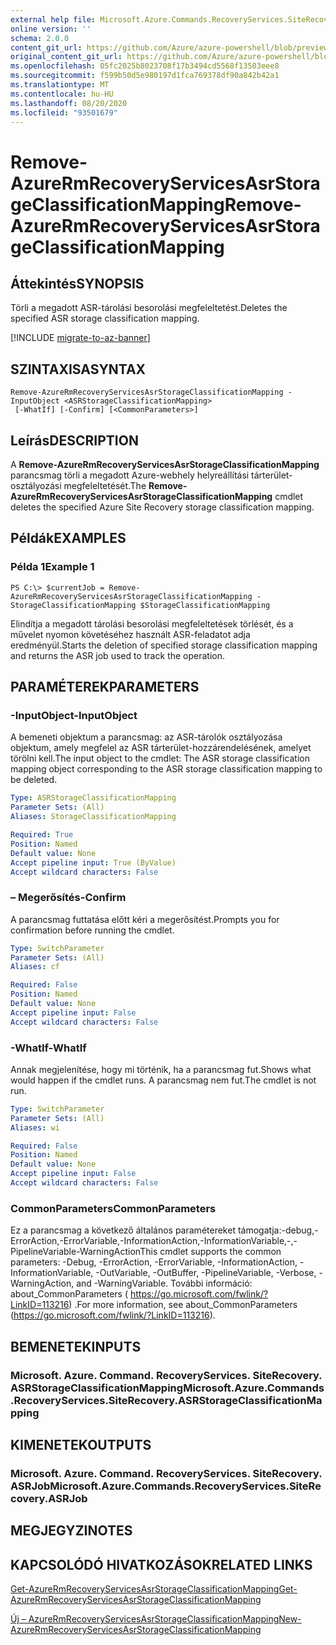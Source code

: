 ```yaml
---
external help file: Microsoft.Azure.Commands.RecoveryServices.SiteRecovery.dll-Help.xml
online version: ''
schema: 2.0.0
content_git_url: https://github.com/Azure/azure-powershell/blob/preview/src/ResourceManager/RecoveryServices.SiteRecovery/Commands.RecoveryServices.SiteRecovery/help/Remove-AzureRmRecoveryServicesAsrStorageClassificationMapping.md
original_content_git_url: https://github.com/Azure/azure-powershell/blob/preview/src/ResourceManager/RecoveryServices.SiteRecovery/Commands.RecoveryServices.SiteRecovery/help/Remove-AzureRmRecoveryServicesAsrStorageClassificationMapping.md
ms.openlocfilehash: 05fc2025b8023708f17b3494cd5568f13503eee8
ms.sourcegitcommit: f599b50d5e980197d1fca769378df90a842b42a1
ms.translationtype: MT
ms.contentlocale: hu-HU
ms.lasthandoff: 08/20/2020
ms.locfileid: "93501679"
---
```

# <span data-ttu-id="3fe0a-101">Remove-AzureRmRecoveryServicesAsrStorageClassificationMapping</span><span class="sxs-lookup"><span data-stu-id="3fe0a-101">Remove-AzureRmRecoveryServicesAsrStorageClassificationMapping</span></span>

## <span data-ttu-id="3fe0a-102">Áttekintés</span><span class="sxs-lookup"><span data-stu-id="3fe0a-102">SYNOPSIS</span></span>
<span data-ttu-id="3fe0a-103">Törli a megadott ASR-tárolási besorolási megfeleltetést.</span><span class="sxs-lookup"><span data-stu-id="3fe0a-103">Deletes the specified ASR storage classification mapping.</span></span>

[!INCLUDE [migrate-to-az-banner](../../includes/migrate-to-az-banner.md)]

## <span data-ttu-id="3fe0a-104">SZINTAXISA</span><span class="sxs-lookup"><span data-stu-id="3fe0a-104">SYNTAX</span></span>

```
Remove-AzureRmRecoveryServicesAsrStorageClassificationMapping -InputObject <ASRStorageClassificationMapping>
 [-WhatIf] [-Confirm] [<CommonParameters>]
```

## <span data-ttu-id="3fe0a-105">Leírás</span><span class="sxs-lookup"><span data-stu-id="3fe0a-105">DESCRIPTION</span></span>
<span data-ttu-id="3fe0a-106">A **Remove-AzureRmRecoveryServicesAsrStorageClassificationMapping** parancsmag törli a megadott Azure-webhely helyreállítási tárterület-osztályozási megfeleltetését.</span><span class="sxs-lookup"><span data-stu-id="3fe0a-106">The **Remove-AzureRmRecoveryServicesAsrStorageClassificationMapping** cmdlet deletes the specified Azure Site Recovery storage classification mapping.</span></span>

## <span data-ttu-id="3fe0a-107">Példák</span><span class="sxs-lookup"><span data-stu-id="3fe0a-107">EXAMPLES</span></span>

### <span data-ttu-id="3fe0a-108">Példa 1</span><span class="sxs-lookup"><span data-stu-id="3fe0a-108">Example 1</span></span>
```
PS C:\> $currentJob = Remove-AzureRmRecoveryServicesAsrStorageClassificationMapping -StorageClassificationMapping $StorageClassificationMapping
```

<span data-ttu-id="3fe0a-109">Elindítja a megadott tárolási besorolási megfeleltetések törlését, és a művelet nyomon követéséhez használt ASR-feladatot adja eredményül.</span><span class="sxs-lookup"><span data-stu-id="3fe0a-109">Starts the deletion of specified storage classification mapping and returns the ASR job used to track the operation.</span></span>

## <span data-ttu-id="3fe0a-110">PARAMÉTEREK</span><span class="sxs-lookup"><span data-stu-id="3fe0a-110">PARAMETERS</span></span>

### <span data-ttu-id="3fe0a-111">-InputObject</span><span class="sxs-lookup"><span data-stu-id="3fe0a-111">-InputObject</span></span>
<span data-ttu-id="3fe0a-112">A bemeneti objektum a parancsmag: az ASR-tárolók osztályozása objektum, amely megfelel az ASR tárterület-hozzárendelésének, amelyet törölni kell.</span><span class="sxs-lookup"><span data-stu-id="3fe0a-112">The input object to the cmdlet: The ASR storage classification mapping object corresponding to the ASR storage classification mapping to be deleted.</span></span>

```yaml
Type: ASRStorageClassificationMapping
Parameter Sets: (All)
Aliases: StorageClassificationMapping

Required: True
Position: Named
Default value: None
Accept pipeline input: True (ByValue)
Accept wildcard characters: False
```

### <span data-ttu-id="3fe0a-113">– Megerősítés</span><span class="sxs-lookup"><span data-stu-id="3fe0a-113">-Confirm</span></span>
<span data-ttu-id="3fe0a-114">A parancsmag futtatása előtt kéri a megerősítést.</span><span class="sxs-lookup"><span data-stu-id="3fe0a-114">Prompts you for confirmation before running the cmdlet.</span></span>

```yaml
Type: SwitchParameter
Parameter Sets: (All)
Aliases: cf

Required: False
Position: Named
Default value: None
Accept pipeline input: False
Accept wildcard characters: False
```

### <span data-ttu-id="3fe0a-115">-WhatIf</span><span class="sxs-lookup"><span data-stu-id="3fe0a-115">-WhatIf</span></span>
<span data-ttu-id="3fe0a-116">Annak megjelenítése, hogy mi történik, ha a parancsmag fut.</span><span class="sxs-lookup"><span data-stu-id="3fe0a-116">Shows what would happen if the cmdlet runs.</span></span> <span data-ttu-id="3fe0a-117">A parancsmag nem fut.</span><span class="sxs-lookup"><span data-stu-id="3fe0a-117">The cmdlet is not run.</span></span>

```yaml
Type: SwitchParameter
Parameter Sets: (All)
Aliases: wi

Required: False
Position: Named
Default value: None
Accept pipeline input: False
Accept wildcard characters: False
```

### <span data-ttu-id="3fe0a-118">CommonParameters</span><span class="sxs-lookup"><span data-stu-id="3fe0a-118">CommonParameters</span></span>
<span data-ttu-id="3fe0a-119">Ez a parancsmag a következő általános paramétereket támogatja:-debug,-ErrorAction,-ErrorVariable,-InformationAction,-InformationVariable,-,-PipelineVariable-WarningAction</span><span class="sxs-lookup"><span data-stu-id="3fe0a-119">This cmdlet supports the common parameters: -Debug, -ErrorAction, -ErrorVariable, -InformationAction, -InformationVariable, -OutVariable, -OutBuffer, -PipelineVariable, -Verbose, -WarningAction, and -WarningVariable.</span></span> <span data-ttu-id="3fe0a-120">További információ: about_CommonParameters ( https://go.microsoft.com/fwlink/?LinkID=113216) .</span><span class="sxs-lookup"><span data-stu-id="3fe0a-120">For more information, see about_CommonParameters (https://go.microsoft.com/fwlink/?LinkID=113216).</span></span>

## <span data-ttu-id="3fe0a-121">BEMENETEK</span><span class="sxs-lookup"><span data-stu-id="3fe0a-121">INPUTS</span></span>

### <span data-ttu-id="3fe0a-122">Microsoft. Azure. Command. RecoveryServices. SiteRecovery. ASRStorageClassificationMapping</span><span class="sxs-lookup"><span data-stu-id="3fe0a-122">Microsoft.Azure.Commands.RecoveryServices.SiteRecovery.ASRStorageClassificationMapping</span></span>

## <span data-ttu-id="3fe0a-123">KIMENETEK</span><span class="sxs-lookup"><span data-stu-id="3fe0a-123">OUTPUTS</span></span>

### <span data-ttu-id="3fe0a-124">Microsoft. Azure. Command. RecoveryServices. SiteRecovery. ASRJob</span><span class="sxs-lookup"><span data-stu-id="3fe0a-124">Microsoft.Azure.Commands.RecoveryServices.SiteRecovery.ASRJob</span></span>

## <span data-ttu-id="3fe0a-125">MEGJEGYZI</span><span class="sxs-lookup"><span data-stu-id="3fe0a-125">NOTES</span></span>

## <span data-ttu-id="3fe0a-126">KAPCSOLÓDÓ HIVATKOZÁSOK</span><span class="sxs-lookup"><span data-stu-id="3fe0a-126">RELATED LINKS</span></span>

[<span data-ttu-id="3fe0a-127">Get-AzureRmRecoveryServicesAsrStorageClassificationMapping</span><span class="sxs-lookup"><span data-stu-id="3fe0a-127">Get-AzureRmRecoveryServicesAsrStorageClassificationMapping</span></span>](./Get-AzureRmRecoveryServicesAsrStorageClassificationMapping.md)

[<span data-ttu-id="3fe0a-128">Új – AzureRmRecoveryServicesAsrStorageClassificationMapping</span><span class="sxs-lookup"><span data-stu-id="3fe0a-128">New-AzureRmRecoveryServicesAsrStorageClassificationMapping</span></span>](./New-AzureRmRecoveryServicesAsrStorageClassificationMapping.md)
